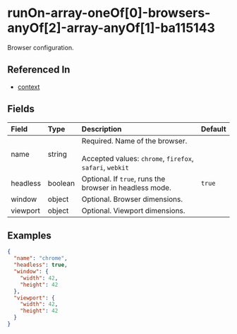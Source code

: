 
# runOn-array-oneOf[0]-browsers-anyOf[2]-array-anyOf[1]-ba115143

Browser configuration.

## Referenced In

- [context](/docs/references/schemas/context)

## Fields

Field | Type | Description | Default
:-- | :-- | :-- | :--
name | string | Required. Name of the browser.<br/><br/>Accepted values: `chrome`, `firefox`, `safari`, `webkit` | 
headless | boolean | Optional. If `true`, runs the browser in headless mode. | `true`
window | object | Optional. Browser dimensions. | 
viewport | object | Optional. Viewport dimensions. | 

## Examples

```json
{
  "name": "chrome",
  "headless": true,
  "window": {
    "width": 42,
    "height": 42
  },
  "viewport": {
    "width": 42,
    "height": 42
  }
}
```
